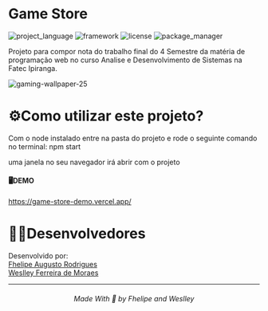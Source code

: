 # Game Store
![project_language](https://img.shields.io/badge/language-Javascript-yellow)
![framework](https://img.shields.io/badge/framework-react-blue)
![license](https://img.shields.io/badge/license-MIT-green)
![package_manager](https://img.shields.io/badge/package%20manager-npm-informational)

Projeto para compor nota do trabalho final do 4 Semestre da matéria de programação web no curso Analise e Desenvolvimento de Sistemas na Fatec Ipiranga.

![gaming-wallpaper-25](https://user-images.githubusercontent.com/59922096/114917186-0b30d080-9dfc-11eb-8707-210a58d33c8d.jpg)

# ⚙️Como utilizar este projeto?

Com o node instalado entre na pasta do projeto e rode o seguinte comando no terminal:
npm start

uma janela no seu navegador irá abrir com o projeto

#### 🖥️DEMO
https://game-store-demo.vercel.app/

# 👨‍💻Desenvolvedores
Desenvolvido por: <br/>
[Fhelipe Augusto Rodrigues](https://www.linkedin.com/in/fhelipe-rodrigues-b57a52196/)
<br/>
[Weslley Ferreira de Moraes](https://www.linkedin.com/in/weslley-ferreira-61a75a188/)

<hr />
<h6 align="center"> Made With 💖 by Fhelipe and Weslley</h6>
